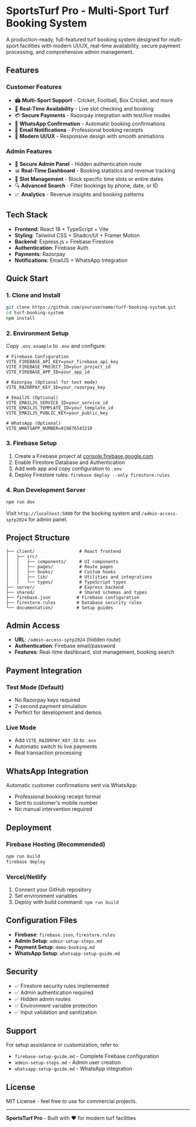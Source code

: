 # SportsTurf Pro - Multi-Sport Turf Booking System

A production-ready, full-featured turf booking system designed for multi-sport facilities with modern UI/UX, real-time availability, secure payment processing, and comprehensive admin management.

## Features

### Customer Features
- 🏟️ **Multi-Sport Support** - Cricket, Football, Box Cricket, and more
- 📅 **Real-Time Availability** - Live slot checking and booking
- 💳 **Secure Payments** - Razorpay integration with test/live modes
- 📱 **WhatsApp Confirmation** - Automatic booking confirmations
- 📧 **Email Notifications** - Professional booking receipts
- 🎯 **Modern UI/UX** - Responsive design with smooth animations

### Admin Features
- 🔐 **Secure Admin Panel** - Hidden authentication route
- 📊 **Real-Time Dashboard** - Booking statistics and revenue tracking
- 🚫 **Slot Management** - Block specific time slots or entire dates
- 🔍 **Advanced Search** - Filter bookings by phone, date, or ID
- 📈 **Analytics** - Revenue insights and booking patterns

## Tech Stack

- **Frontend**: React 18 + TypeScript + Vite
- **Styling**: Tailwind CSS + Shadcn/UI + Framer Motion
- **Backend**: Express.js + Firebase Firestore
- **Authentication**: Firebase Auth
- **Payments**: Razorpay
- **Notifications**: EmailJS + WhatsApp Integration

## Quick Start

### 1. Clone and Install
```bash
git clone https://github.com/yourusername/turf-booking-system.git
cd turf-booking-system
npm install
```

### 2. Environment Setup
Copy `.env.example` to `.env` and configure:

```env
# Firebase Configuration
VITE_FIREBASE_API_KEY=your_firebase_api_key
VITE_FIREBASE_PROJECT_ID=your_project_id
VITE_FIREBASE_APP_ID=your_app_id

# Razorpay (Optional for test mode)
VITE_RAZORPAY_KEY_ID=your_razorpay_key

# EmailJS (Optional)
VITE_EMAILJS_SERVICE_ID=your_service_id
VITE_EMAILJS_TEMPLATE_ID=your_template_id
VITE_EMAILJS_PUBLIC_KEY=your_public_key

# WhatsApp (Optional)
VITE_WHATSAPP_NUMBER=919876543210
```

### 3. Firebase Setup
1. Create a Firebase project at [console.firebase.google.com](https://console.firebase.google.com)
2. Enable Firestore Database and Authentication
3. Add web app and copy configuration to `.env`
4. Deploy Firestore rules: `firebase deploy --only firestore:rules`

### 4. Run Development Server
```bash
npm run dev
```

Visit `http://localhost:5000` for the booking system and `/admin-access-sptp2024` for admin panel.

## Project Structure

```
├── client/                 # React frontend
│   ├── src/
│   │   ├── components/     # UI components
│   │   ├── pages/          # Route pages
│   │   ├── hooks/          # Custom hooks
│   │   ├── lib/            # Utilities and integrations
│   │   └── types/          # TypeScript types
├── server/                 # Express backend
├── shared/                 # Shared schemas and types
├── firebase.json          # Firebase configuration
├── firestore.rules        # Database security rules
└── documentation/         # Setup guides
```

## Admin Access

- **URL**: `/admin-access-sptp2024` (hidden route)
- **Authentication**: Firebase email/password
- **Features**: Real-time dashboard, slot management, booking search

## Payment Integration

### Test Mode (Default)
- No Razorpay keys required
- 2-second payment simulation
- Perfect for development and demos

### Live Mode
- Add `VITE_RAZORPAY_KEY_ID` to `.env`
- Automatic switch to live payments
- Real transaction processing

## WhatsApp Integration

Automatic customer confirmations sent via WhatsApp:
- Professional booking receipt format
- Sent to customer's mobile number
- No manual intervention required

## Deployment

### Firebase Hosting (Recommended)
```bash
npm run build
firebase deploy
```

### Vercel/Netlify
1. Connect your GitHub repository
2. Set environment variables
3. Deploy with build command: `npm run build`

## Configuration Files

- **Firebase**: `firebase.json`, `firestore.rules`
- **Admin Setup**: `admin-setup-steps.md`
- **Payment Setup**: `demo-booking.md`
- **WhatsApp Setup**: `whatsapp-setup-guide.md`

## Security

- ✅ Firestore security rules implemented
- ✅ Admin authentication required
- ✅ Hidden admin routes
- ✅ Environment variable protection
- ✅ Input validation and sanitization

## Support

For setup assistance or customization, refer to:
- `firebase-setup-guide.md` - Complete Firebase configuration
- `admin-setup-steps.md` - Admin user creation
- `whatsapp-setup-guide.md` - WhatsApp integration

## License

MIT License - feel free to use for commercial projects.

---

**SportsTurf Pro** - Built with ❤️ for modern turf facilities